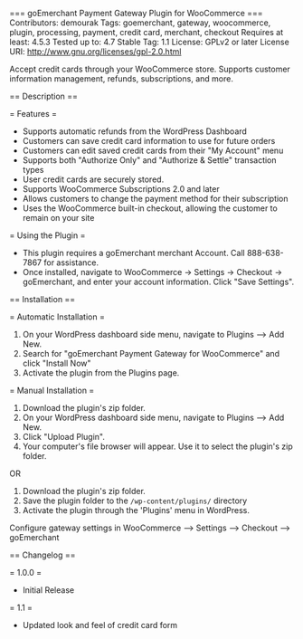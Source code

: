=== goEmerchant Payment Gateway Plugin for WooCommerce ===
Contributors: demourak
Tags: goemerchant, gateway, woocommerce, plugin, processing, payment, credit card, merchant, checkout
Requires at least: 4.5.3
Tested up to: 4.7
Stable Tag: 1.1
License: GPLv2 or later
License URI: http://www.gnu.org/licenses/gpl-2.0.html

Accept credit cards through your WooCommerce store. Supports customer information management, refunds, subscriptions, and more.

== Description ==

= Features =

* Supports automatic refunds from the WordPress Dashboard
* Customers can save credit card information to use for future orders
* Customers can edit saved credit cards from their "My Account" menu
* Supports both "Authorize Only" and "Authorize & Settle" transaction types
* User credit cards are securely stored.
* Supports WooCommerce Subscriptions 2.0 and later 
* Allows customers to change the payment method for their subscription
* Uses the WooCommerce built-in checkout, allowing the customer to remain on your site

= Using the Plugin =

* This plugin requires a goEmerchant merchant Account. Call 888-638-7867 for assistance.
* Once installed, navigate to WooCommerce -> Settings -> Checkout -> goEmerchant, and enter your account information. Click "Save Settings".

== Installation ==

= Automatic Installation =

1. On your WordPress dashboard side menu, navigate to Plugins --> Add New.
2. Search for "goEmerchant Payment Gateway for WooCommerce" and click "Install Now"
3. Activate the plugin from the Plugins page.

= Manual Installation = 

1. Download the plugin's zip folder. 
2. On your WordPress dashboard side menu, navigate to Plugins --> Add New.
3. Click "Upload Plugin".
4. Your computer's file browser will appear. Use it to select the plugin's zip folder.

OR

1. Download the plugin's zip folder. 
2. Save the plugin folder to the `/wp-content/plugins/` directory
3. Activate the plugin through the 'Plugins' menu in WordPress.

Configure gateway settings in WooCommerce --> Settings --> Checkout --> goEmerchant

== Changelog ==

= 1.0.0 =

* Initial Release

= 1.1 =

* Updated look and feel of credit card form
